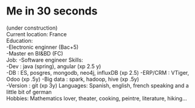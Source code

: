 # Me in 30 seconds   
(under construction)  
Current location: France     
Education:   
-Electronic enginner (Bac+5)  
-Master en BI&BD (FC)  
Job: 
-Software engineer 
Skills:   
-Dev : java (spring), angular (xp 2.5 y)  
-DB :  ES, posgres, mongodb, neo4j, influxDB (xp 2.5) 
-ERP/CRM : VTiger, Odoo  (xp .5y)
-Big data : spark, hadoop, hive (xp .5y)    
-Version : git (xp 3y) 
Languages: Spanish, english, french speaking and a little bit of german    
Hobbies: Mathematics lover, theater, cooking, peintre, literature, hiking...     






